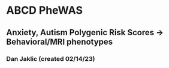 # ABCD PheWAS
## Anxiety, Autism Polygenic Risk Scores -> Behavioral/MRI phenotypes
### Dan Jaklic (created 02/14/23)
